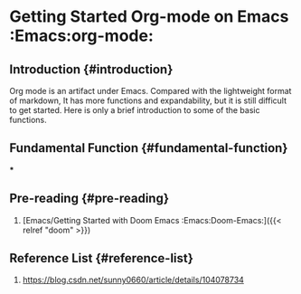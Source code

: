 # Getting Started Org-mode on Emacs :Emacs:org-mode:


## Introduction {#introduction}

Org mode is an artifact under Emacs. Compared with the lightweight format of markdown,
It has more functions and expandability, but it is still difficult to get started.
Here is only a brief introduction to some of the basic functions.


## Fundamental Function {#fundamental-function}

**\***


## Pre-reading {#pre-reading}

1.  [Emacs/Getting Started with Doom Emacs :Emacs:Doom-Emacs:]({{< relref "doom" >}})


## Reference List {#reference-list}

1.  <https://blog.csdn.net/sunny0660/article/details/104078734>

